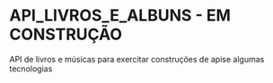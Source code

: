 # API_LIVROS_E_ALBUNS - EM CONSTRUÇÃO

API de livros e músicas para exercitar construções de apise algumas tecnologias
